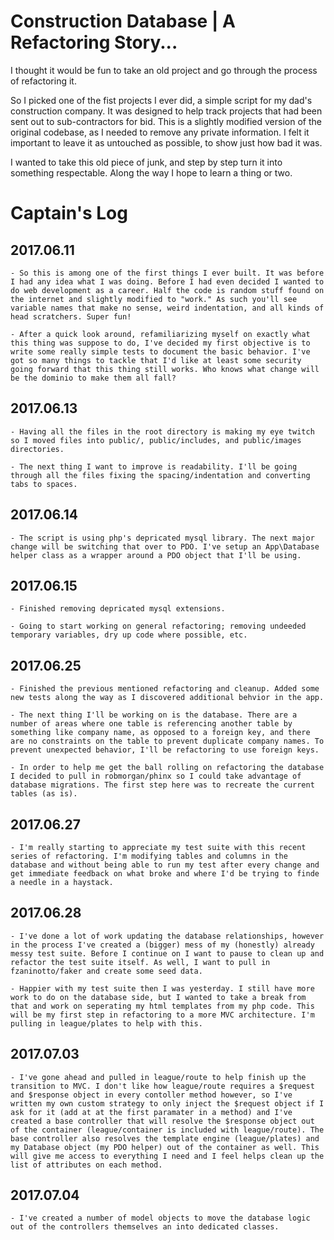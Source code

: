 # Construction Database | A Refactoring Story...

I thought it would be fun to take an old project and go through the process of refactoring it. 

So I picked one of the fist projects I ever did, a simple script for my dad's construction company. It was designed to help track projects that had been sent out to sub-contractors for bid. This is a slightly modified version of the original codebase, as I needed to remove any private information. I felt it important to leave it as untouched as possible, to show just how bad it was. 

I wanted to take this old piece of junk, and step by step turn it into something respectable. Along the way I hope to learn a thing or two.

# Captain's Log
## 2017.06.11
    - So this is among one of the first things I ever built. It was before I had any idea what I was doing. Before I had even decided I wanted to do web development as a career. Half the code is random stuff found on the internet and slightly modified to "work." As such you'll see variable names that make no sense, weird indentation, and all kinds of head scratchers. Super fun!

    - After a quick look around, refamiliarizing myself on exactly what this thing was suppose to do, I've decided my first objective is to write some really simple tests to document the basic behavior. I've got so many things to tackle that I'd like at least some security going forward that this thing still works. Who knows what change will be the dominio to make them all fall?
## 2017.06.13
    - Having all the files in the root directory is making my eye twitch so I moved files into public/, public/includes, and public/images directories.
    
    - The next thing I want to improve is readability. I'll be going through all the files fixing the spacing/indentation and converting tabs to spaces.
## 2017.06.14
    - The script is using php's depricated mysql library. The next major change will be switching that over to PDO. I've setup an App\Database helper class as a wrapper around a PDO object that I'll be using.
## 2017.06.15
    - Finished removing depricated mysql extensions. 

    - Going to start working on general refactoring; removing undeeded temporary variables, dry up code where possible, etc.
## 2017.06.25 
    - Finished the previous mentioned refactoring and cleanup. Added some new tests along the way as I discovered additional behvior in the app.

    - The next thing I'll be working on is the database. There are a number of areas where one table is referencing another table by something like company name, as opposed to a foreign key, and there are no constraints on the table to prevent duplicate company names. To prevent unexpected behavior, I'll be refactoring to use foreign keys. 

    - In order to help me get the ball rolling on refactoring the database I decided to pull in robmorgan/phinx so I could take advantage of database migrations. The first step here was to recreate the current tables (as is).
## 2017.06.27
    - I'm really starting to appreciate my test suite with this recent series of refactoring. I'm modifying tables and columns in the database and without being able to run my test after every change and get immediate feedback on what broke and where I'd be trying to finde a needle in a haystack.
## 2017.06.28 
    - I've done a lot of work updating the database relationships, however in the process I've created a (bigger) mess of my (honestly) already messy test suite. Before I continue on I want to pause to clean up and refactor the test suite itself. As well, I want to pull in fzaninotto/faker and create some seed data.

    - Happier with my test suite then I was yesterday. I still have more work to do on the database side, but I wanted to take a break from that and work on seperating my html templates from my php code. This will be my first step in refactoring to a more MVC architecture. I'm pulling in league/plates to help with this.
## 2017.07.03 
    - I've gone ahead and pulled in league/route to help finish up the transition to MVC. I don't like how league/route requires a $request and $response object in every contoller method however, so I've written my own custom strategy to only inject the $request object if I ask for it (add at at the first paramater in a method) and I've created a base controller that will resolve the $response object out of the container (league/container is included with league/route). The base controller also resolves the template engine (league/plates) and my Database object (my PDO helper) out of the container as well. This will give me access to everything I need and I feel helps clean up the list of attributes on each method.
## 2017.07.04
    - I've created a number of model objects to move the database logic out of the controllers themselves an into dedicated classes. 